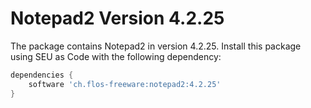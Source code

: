 Notepad2 Version 4.2.25
=======================

The package contains Notepad2 in version 4.2.25. Install this package using SEU as Code with the following dependency:
```groovy
dependencies {
    software 'ch.flos-freeware:notepad2:4.2.25'
}
```